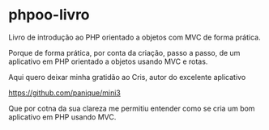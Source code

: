 # phpoo-livro

Livro de introdução ao PHP orientado a objetos com MVC de forma prática.

Porque de forma prática, por conta da criação, passo a passo, de um aplicativo em PHP orientado a objetos usando MVC e rotas.

Aqui quero deixar minha gratidão ao Cris, autor do excelente aplicativo

https://github.com/panique/mini3

Que por cotna da sua clareza me permitiu entender como se cria um bom aplicativo em PHP usando MVC.



